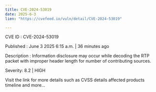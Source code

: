 ```yaml
---
title: CVE-2024-53019
date: 2025-6-3
lien: "https://cvefeed.io/vuln/detail/CVE-2024-53019"

---
```


CVE ID : CVE-2024-53019

Published :  June 3
2025
6:15 a.m. | 36 minutes ago

Description : Information disclosure may occur while decoding the RTP packet with improper header length for number of contributing sources.

Severity: 8.2 | HIGH

Visit the link for more details
such as CVSS details
affected products
timeline
and more...
